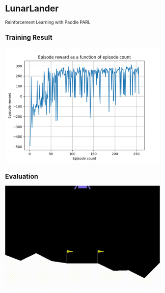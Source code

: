 # LunarLander

Reinforcement Learning with Paddle PARL

## Training Result

![Training Result](summary.png)

## Evaluation

![Evaluation of Agent](test.gif)

